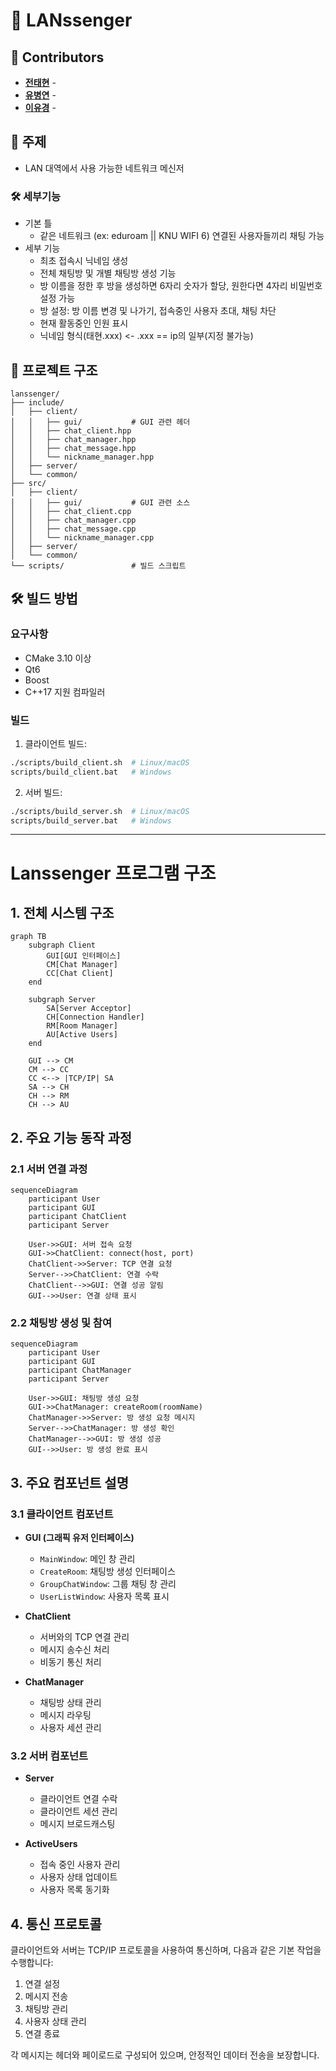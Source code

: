# 📌 LANssenger

## 👥 Contributors

- [**전태현**](https://github.com/taehyunjeon0203) -
- [**유병연**](https://github.com/youbyeongyeon) -
- [**이유경**](https://github.com/dldbrud) -

## 🎯 주제

- LAN 대역에서 사용 가능한 네트워크 메신저

### 🛠 세부기능

- 기본 틀
  - 같은 네트워크 (ex: eduroam || KNU WIFI 6) 연결된 사용자들끼리 채팅 가능
- 세부 기능
  - 최초 접속시 닉네임 생성
  - 전체 채팅방 및 개별 채팅방 생성 기능
  - 방 이름을 정한 후 방을 생성하면 6자리 숫자가 할당, 원한다면 4자리 비밀번호 설정 가능
  - 방 설정: 방 이름 변경 및 나가기, 접속중인 사용자 초대, 채팅 차단
  - 현재 활동중인 인원 표시
  - 닉네임 형식(태현.xxx) <- .xxx == ip의 일부(지정 불가능)

## 📁 프로젝트 구조

```
lanssenger/
├── include/
│   ├── client/
│   │   ├── gui/           # GUI 관련 헤더
│   │   ├── chat_client.hpp
│   │   ├── chat_manager.hpp
│   │   ├── chat_message.hpp
│   │   └── nickname_manager.hpp
│   ├── server/
│   └── common/
├── src/
│   ├── client/
│   │   ├── gui/           # GUI 관련 소스
│   │   ├── chat_client.cpp
│   │   ├── chat_manager.cpp
│   │   ├── chat_message.cpp
│   │   └── nickname_manager.cpp
│   ├── server/
│   └── common/
└── scripts/               # 빌드 스크립트
```

## 🛠 빌드 방법

### 요구사항

- CMake 3.10 이상
- Qt6
- Boost
- C++17 지원 컴파일러

### 빌드

1. 클라이언트 빌드:

```bash
./scripts/build_client.sh  # Linux/macOS
scripts/build_client.bat   # Windows
```

2. 서버 빌드:

```bash
./scripts/build_server.sh  # Linux/macOS
scripts/build_server.bat   # Windows
```

---

# Lanssenger 프로그램 구조

## 1. 전체 시스템 구조

```mermaid
graph TB
    subgraph Client
        GUI[GUI 인터페이스]
        CM[Chat Manager]
        CC[Chat Client]
    end

    subgraph Server
        SA[Server Acceptor]
        CH[Connection Handler]
        RM[Room Manager]
        AU[Active Users]
    end

    GUI --> CM
    CM --> CC
    CC <--> |TCP/IP| SA
    SA --> CH
    CH --> RM
    CH --> AU
```

## 2. 주요 기능 동작 과정

### 2.1 서버 연결 과정

```mermaid
sequenceDiagram
    participant User
    participant GUI
    participant ChatClient
    participant Server

    User->>GUI: 서버 접속 요청
    GUI->>ChatClient: connect(host, port)
    ChatClient->>Server: TCP 연결 요청
    Server-->>ChatClient: 연결 수락
    ChatClient-->>GUI: 연결 성공 알림
    GUI-->>User: 연결 상태 표시
```

### 2.2 채팅방 생성 및 참여

```mermaid
sequenceDiagram
    participant User
    participant GUI
    participant ChatManager
    participant Server

    User->>GUI: 채팅방 생성 요청
    GUI->>ChatManager: createRoom(roomName)
    ChatManager->>Server: 방 생성 요청 메시지
    Server-->>ChatManager: 방 생성 확인
    ChatManager-->>GUI: 방 생성 성공
    GUI-->>User: 방 생성 완료 표시
```

## 3. 주요 컴포넌트 설명

### 3.1 클라이언트 컴포넌트

- **GUI (그래픽 유저 인터페이스)**

  - `MainWindow`: 메인 창 관리
  - `CreateRoom`: 채팅방 생성 인터페이스
  - `GroupChatWindow`: 그룹 채팅 창 관리
  - `UserListWindow`: 사용자 목록 표시

- **ChatClient**

  - 서버와의 TCP 연결 관리
  - 메시지 송수신 처리
  - 비동기 통신 처리

- **ChatManager**
  - 채팅방 상태 관리
  - 메시지 라우팅
  - 사용자 세션 관리

### 3.2 서버 컴포넌트

- **Server**

  - 클라이언트 연결 수락
  - 클라이언트 세션 관리
  - 메시지 브로드캐스팅

- **ActiveUsers**
  - 접속 중인 사용자 관리
  - 사용자 상태 업데이트
  - 사용자 목록 동기화

## 4. 통신 프로토콜

클라이언트와 서버는 TCP/IP 프로토콜을 사용하여 통신하며, 다음과 같은 기본 작업을 수행합니다:

1. 연결 설정
2. 메시지 전송
3. 채팅방 관리
4. 사용자 상태 관리
5. 연결 종료

각 메시지는 헤더와 페이로드로 구성되어 있으며, 안정적인 데이터 전송을 보장합니다.
